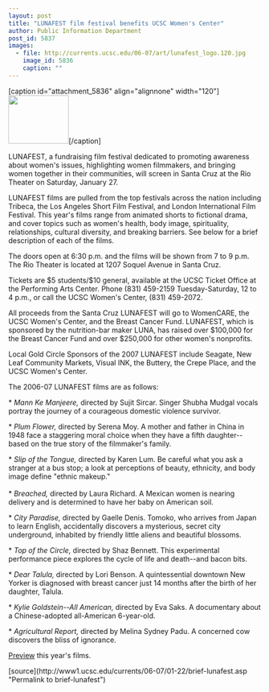 ```yaml
---
layout: post
title: "LUNAFEST film festival benefits UCSC Women's Center"
author: Public Information Department
post_id: 5837
images:
  - file: http://currents.ucsc.edu/06-07/art/lunafest_logo.120.jpg
    image_id: 5836
    caption: ""
---
```


[caption id="attachment_5836" align="alignnone" width="120"]<a href="http://localhost/mysite/wp-content/uploads/2007/01/lunafest_logo.120.jpg"><img class="size-full wp-image-5836" src="http://localhost/mysite/wp-content/uploads/2007/01/lunafest_logo.120.jpg" alt="" width="120" height="96" /></a>[/caption]
<a name="content" id="content"></a>
<p>
  LUNAFEST, a fundraising film festival dedicated to promoting awareness about women's issues, highlighting women filmmakers, and bringing women together in their communities, will screen in Santa Cruz at the Rio Theater on Saturday, January 27.
</p>
<p>
  LUNAFEST films are pulled from the top festivals across the nation including Tribeca, the Los Angeles Short Film Festival, and London International Film Festival. This year's films range from animated shorts to fictional drama, and cover topics such as women's health, body image, spirituality, relationships, cultural diversity, and breaking barriers. See below for a brief description of each of the films.
</p>
<p>
  The doors open at 6:30 p.m. and the films will be shown from 7 to 9 p.m. The Rio Theater is located at 1207 Soquel Avenue in Santa Cruz.
</p>
<p>
  Tickets are $5 students/$10 general, available at the UCSC Ticket Office at the Performing Arts Center. Phone (831) 459-2159 Tuesday-Saturday, 12 to 4 p.m., or call the UCSC Women's Center, (831) 459-2072.
</p>
<p>
  All proceeds from the Santa Cruz LUNAFEST will go to WomenCARE, the UCSC Women's Center, and the Breast Cancer Fund. LUNAFEST, which is sponsored by the nutrition-bar maker LUNA, has raised over $100,000 for the Breast Cancer Fund and over $250,000 for other women's nonprofits.
</p>
<p>
  Local Gold Circle Sponsors of the 2007 LUNAFEST include Seagate, New Leaf Community Markets, Visual INK, the Buttery, the Crepe Place, and the UCSC Women's Center.
</p>
<p>
  The 2006-07 LUNAFEST films are as follows:
</p>
<p>
  * <i>Mann Ke Manjeere,</i> directed by Sujit Sircar. Singer Shubha Mudgal vocals portray the journey of a courageous domestic violence survivor.
</p>
<p>
  * <i>Plum Flower,</i> directed by Serena Moy. A mother and father in China in 1948 face a staggering moral choice when they have a fifth daughter--based on the true story of the filmmaker's family.
</p>
<p>
  * <i>Slip of the Tongue,</i> directed by Karen Lum. Be careful what you ask a stranger at a bus stop; a look at perceptions of beauty, ethnicity, and body image define "ethnic makeup."<br>
  <br>
  * <i>Breached,</i> directed by Laura Richard. A Mexican women is nearing delivery and is determined to have her baby on American soil.
</p>
<p>
  * <i>City Paradise,</i> directed by Gaelle Denis. Tomoko, who arrives from Japan to learn English, accidentally discovers a mysterious, secret city underground, inhabited by friendly little aliens and beautiful blossoms.
</p>
<p>
  * <i>Top of the Circle,</i> directed by Shaz Bennett. This experimental performance piece explores the cycle of life and death--and bacon bits.
</p>
<p>
  * <i>Dear Talula,</i> directed by Lori Benson. A quintessential downtown New Yorker is diagnosed with breast cancer just 14 months after the birth of her daughter, Talula.
</p>
<p>
  * <i>Kylie Goldstein--All American,</i> directed by Eva Saks. A documentary about a Chinese-adopted all-American 6-year-old.
</p>
<p>
  * <i>Agricultural Report,</i> directed by Melina Sydney Padu. A concerned cow discovers the bliss of ignorance.
</p>
<p>
  <a href="http://www.lunabar.com/community/lunafest.cfm?DocumentId=40&amp;location=3">Preview</a> this year's films.
</p>
[source](http://www1.ucsc.edu/currents/06-07/01-22/brief-lunafest.asp "Permalink to brief-lunafest")
